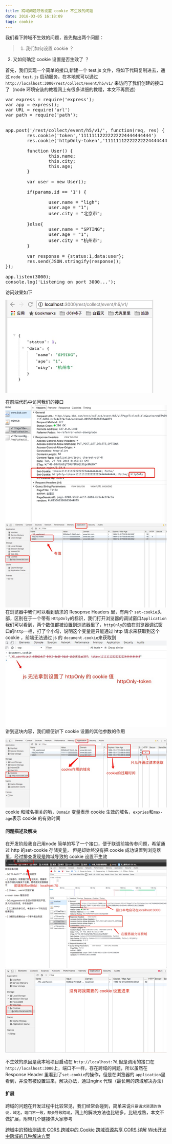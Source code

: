```yaml
---
title: 跨域问题导致设置 cookie 不生效的问题
date: 2018-03-05 16:18:09
tags: cookie
---
```

我们看下跨域不生效的问题，首先抛出两个问题：
>1. 我们如何设置 cookie ？
2. 又如何确定 cookie 设置是否生效了 ？

首先，我们实现一个简单的接口,新建一个 test.js 文件，将如下代码复制进去，通过 `node test.js` 启动服务，在本地就可以通过 `http://localhost:3000/rest/collect/event/h5/v1/` 来访问了我们创建的接口了（node 环境安装的教程网上有很多详细的教程，本文不再赘述）
<pre>
var express = require('express');
var app = express();
var URL = require('url')
var path = require('path');


app.post('/rest/collect/event/h5/v1/', function(req, res) {
		res.cookie('token','11111112222222224444444444')
		res.cookie('httpOnly-token','11111112222222224444444444',{ httpOnly: true })

		function User() {
				this.name;
				this.city;
				this.age;
		}

		var user = new User();

		if(params.id == '1') {

				user.name = "ligh";
				user.age = "1";
				user.city = "北京市";

		}else{
				user.name = "SPTING";
				user.age = "1";
				user.city = "杭州市";
		}

		var response = {status:1,data:user};
		res.send(JSON.stringify(response));
});

app.listen(3000);
console.log('Listening on port 3000...');
</pre>

访问效果如下

![接口访问效果如下](/images/cookie/3.jpeg)

在前端代码中访问我们的接口
![cookie设置](/images/cookie/4.jpeg)
![cookie查看](/images/cookie/5.jpeg)
在浏览器中我们可以看到请求的 Resopnse Headers 里，有两个 `set-cookie`头部，区别在于一个带有 `HttpOnly`的标识，我们打开浏览器的调试窗口`Application`我们可以看到，两个数值都被设置到浏览器里了，`httpOnly`的值在浏览器调试窗口的`http`一栏，打了个小勾，说明这个变量是只能通过 http 请求来获取到这个cookie ，前端无法通过 js 的 `document.cookie`来获取到
![就是无法操作的cookie](/images/cookie/7.jpeg)
讲到这块内容，我们顺便讲下 cookie 设置的其他参数的作用

![其他参数](/images/cookie/6.jpeg)
cookie 和域名相关的哟，`Domain` 变量表示 cookie 生效的域名，`expries`和`max-age`表示 cookie 的有效时间

#### 问题描述及解决
在开发阶段我自己用node 简单的写了一个接口，便于联调前端传参问题，希望通过 http 的set-cookie 存储变量， 但是却始终没有把 cookie 成功设置到浏览器里，经过排查发现是跨域导致的 cookie 设置不生效
![cookie设置](/images/cookie/1.jpeg)
![cookie查看](/images/cookie/2.jpeg)

不生效的原因是我本地项目启动在 `http://localhost:70`,但是调用的接口在 `http://localhost:3000`上，端口不一样，存在跨域的问题，所以虽然在 Response Header 里看到了`set-cookie`的操作，但是在浏览器的 `application`里看到，并没有被设置进来，解决办法，通过nginx 代理（最长用的跨域解决办法）

#### 扩展

跨域的问题在开发过程中比较常见，我们经常会碰到，简单来说`只要请求资源的协议，域名，端口不一致，都会导致跨域`，网上的解决方法也比较多，比较成熟，本文不做扩展，附带几个链接供大家参考

[跨域中的预检测请求](http://harttle.land/2016/12/30/cors-preflight.html)
[CORS 跨域中的 Cookie](https://www.jianshu.com/p/13d53acc124f)
[跨域资源共享 CORS 详解](http://www.ruanyifeng.com/blog/2016/04/cors.html)
[Web开发中跨域的几种解决方案](http://harttle.land/2015/10/10/cross-origin.html)

